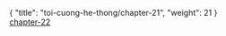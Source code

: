 { "title": "toi-cuong-he-thong/chapter-21", "weight": 21 }
<br/><a class="nextchap" href="/toi-cuong-he-thong/chapter-22">chapter-22</a>
